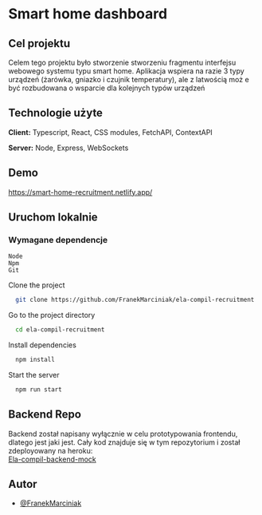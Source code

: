 
# Smart home dashboard

## Cel projektu
Celem tego projektu było stworzenie stworzeniu fragmentu interfejsu webowego systemu typu smart home.
Aplikacja wspiera na razie 3 typy urządzeń (żarówka, gniazko i czujnik temperatury), ale z latwością moż
e być rozbudowana o wsparcie dla kolejnych typów urządzeń
## Technologie użyte

**Client:** Typescript, React, CSS modules, FetchAPI, ContextAPI

**Server:** Node, Express, WebSockets


## Demo

https://smart-home-recruitment.netlify.app/

## Uruchom lokalnie
### Wymagane dependencje
```
Node
Npm
Git
```

Clone the project

```bash
  git clone https://github.com/FranekMarciniak/ela-compil-recruitment
```

Go to the project directory

```bash
  cd ela-compil-recruitment
```

Install dependencies

```bash
  npm install
```

Start the server

```bash
  npm run start
```


## Backend Repo

Backend został napisany wyłącznie w celu prototypowania frontendu, dlatego jest jaki jest.
Cały kod znajduje się w tym repozytorium i został zdeployowany na heroku:
\
[Ela-compil-backend-mock](https://github.com/FranekMarciniak/ela-compil-backend-mock)

## Autor

- [@FranekMarciniak](https://github.com/FranekMarciniak)

